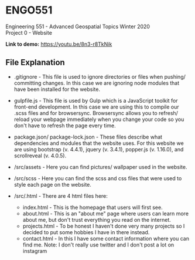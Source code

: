 # ENGO551
Engineering 551 - Advanced Geospatial Topics Winter 2020  
Project 0 - Website 

**Link to demo:** https://youtu.be/8n3-r8TkNik

## File Explanation 
* .gitignore - This file is used to ignore directories or files when pushing/ committing changes. In this case we are ignoring node modules that have been installed for the website. 

* gulpfile.js - This file is used by Gulp which is a JavaScript toolkit for front-end development. In this case we are using this to compile our .scss files and for browsersync. Browsersync allows you to refresh/ reload your webpage immediately when you change your code so you don't have to refresh the page every time. 

* package.json/ package-lock.json - These files describe what dependencies and modules that the website uses. For this website we are using bootstrap (v. 4.4.1), jquery (v. 3.4.1), popper.js (v. 1.16.0), and scrollreveal (v. 4.0.5).

* /src/assets - Here you can find pictures/ wallpaper used in the website. 

* /src/scss - Here you can find the scss and css files that were used to style each page on the website.

* /src/.html - There are 4 html files here:
  * index.html - This is the homepage that users will first see.
  * about.html - This is an "about me" page where users can learn more about me, but don't trust everything you read on the internet.
  * projects.html - To be honest I haven't done very many projects so I decided to put some hobbies I have in there instead.
  * contact.html - In this I have some contact information where you can find me. Note: I don't really use twitter and I don't post a lot on instagram
